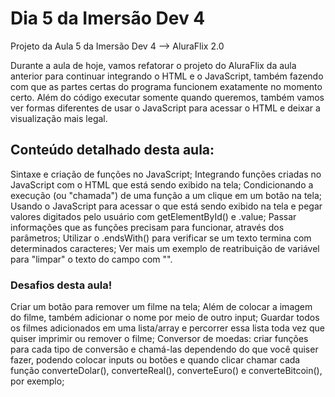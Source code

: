 # Dia 5 da Imersão Dev 4
Projeto da Aula 5 da Imersão Dev 4 --> AluraFlix 2.0

Durante a aula de hoje, vamos refatorar o projeto do AluraFlix da aula anterior para continuar integrando o HTML e o JavaScript, também fazendo com que as partes certas do programa funcionem exatamente no momento certo. Além do código executar somente quando queremos, também vamos ver formas diferentes de usar o JavaScript para acessar o HTML e deixar a visualização mais legal.

## Conteúdo detalhado desta aula:
Sintaxe e criação de funções no JavaScript;
Integrando funções criadas no JavaScript com o HTML que está sendo exibido na tela; 
Condicionando a execução (ou "chamada") de uma função a um clique em um botão na tela;
Usando o JavaScript para acessar o que está sendo exibido na tela e pegar valores digitados pelo usuário com getElementById() e .value;
Passar informações que as funções precisam para funcionar, através dos parâmetros;
Utilizar o .endsWith() para verificar se um texto termina com determinados caracteres;
Ver mais um exemplo de reatribuição de variável para "limpar" o texto do campo com "".

### Desafios desta aula!
Criar um botão para remover um filme na tela;
Além de colocar a imagem do filme, também adicionar o nome por meio de outro input;
Guardar todos os filmes adicionados em uma lista/array e percorrer essa lista toda vez que quiser imprimir ou remover o filme;
Conversor de moedas: criar funções para cada tipo de conversão e chamá-las dependendo do que você quiser fazer, podendo colocar inputs ou botões e quando clicar chamar cada função converteDolar(), converteReal(), converteEuro() e converteBitcoin(), por exemplo;
